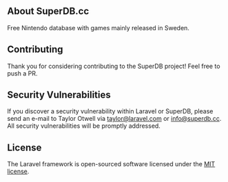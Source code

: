 ## About SuperDB.cc

Free Nintendo database with games mainly released in Sweden.

## Contributing

Thank you for considering contributing to the SuperDB project! Feel free to push a PR.

## Security Vulnerabilities

If you discover a security vulnerability within Laravel or SuperDB, please send an e-mail to Taylor Otwell via [taylor@laravel.com](mailto:taylor@laravel.com) or [info@superdb.cc](mailto:info@superdb.cc). All security vulnerabilities will be promptly addressed.

## License

The Laravel framework is open-sourced software licensed under the [MIT license](https://opensource.org/licenses/MIT).
